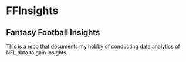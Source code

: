 # FFInsights
## Fantasy Football Insights
This is a repo that documents my hobby of conducting data analytics of NFL data to gain insights.
